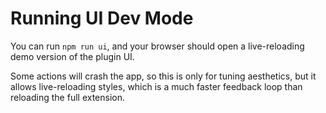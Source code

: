 # Running UI Dev Mode

You can run `npm run ui`, and your browser should open a live-reloading demo version of the plugin UI.

Some actions will crash the app, so this is only for tuning aesthetics, but it allows live-reloading styles, which is a much faster feedback loop than reloading the full extension.

